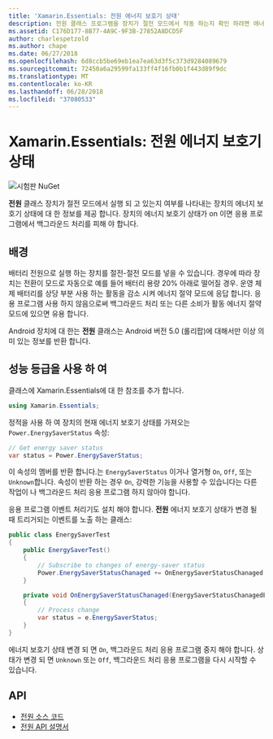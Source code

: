 ```yaml
---
title: 'Xamarin.Essentials: 전원 에너지 보호기 상태'
description: 전원 클래스 프로그램을 장치가 절전 모드에서 작동 하는지 확인 하려면 에너지 보호기 상태를 가져올 수 있습니다.
ms.assetid: C176D177-8B77-4A9C-9F3B-27852A8DCD5F
author: charlespetzold
ms.author: chape
ms.date: 06/27/2018
ms.openlocfilehash: 6d8ccb5be69eb1ea7ea63d3f5c373d9284089679
ms.sourcegitcommit: 72450a6a29599fa133ff4f16fb0b1f443d89f9dc
ms.translationtype: MT
ms.contentlocale: ko-KR
ms.lasthandoff: 06/28/2018
ms.locfileid: "37080533"
---
```

# <a name="xamarinessentials-power-energy-saver-status"></a>Xamarin.Essentials: 전원 에너지 보호기 상태

![시험판 NuGet](~/media/shared/pre-release.png)

**전원** 클래스 장치가 절전 모드에서 실행 되 고 있는지 여부를 나타내는 장치의 에너지 보호기 상태에 대 한 정보를 제공 합니다. 장치의 에너지 보호기 상태가 on 이면 응용 프로그램에서 백그라운드 처리를 피해 야 합니다.

## <a name="background"></a>배경

배터리 전원으로 실행 하는 장치를 절전-절전 모드를 넣을 수 있습니다. 경우에 따라 장치는 전환이 모드로 자동으로 예를 들어 배터리 용량 20% 아래로 떨어질 경우. 운영 체제 배터리를 상당 부분 사용 하는 활동을 감소 시켜 에너지 절약 모드에 응답 합니다. 응용 프로그램 사용 하지 않음으로써 백그라운드 처리 또는 다른 소비가 활동 에너지 절약 모드에 있으면 유용 합니다.

Android 장치에 대 한는 **전원** 클래스는 Android 버전 5.0 (롤리팝)에 대해서만 이상 의미 있는 정보를 반환 합니다.

## <a name="using-the-power-class"></a>성능 등급을 사용 하 여

클래스에 Xamarin.Essentials에 대 한 참조를 추가 합니다.

```csharp
using Xamarin.Essentials;
```

정적을 사용 하 여 장치의 현재 에너지 보호기 상태를 가져오는 `Power.EnergySaverStatus` 속성:

```csharp
// Get energy saver status
var status = Power.EnergySaverStatus;
```

이 속성의 멤버를 반환 합니다.는 `EnergySaverStatus` 이거나 열거형 `On`, `Off`, 또는 `Unknown`합니다. 속성이 반환 하는 경우 `On`, 강력한 기능을 사용할 수 있습니다는 다른 작업이 나 백그라운드 처리 응용 프로그램 하지 않아야 합니다.

응용 프로그램 이벤트 처리기도 설치 해야 합니다. **전원** 에너지 보호기 상태가 변경 될 때 트리거되는 이벤트를 노출 하는 클래스:

```csharp
public class EnergySaverTest
{
    public EnergySaverTest()
    {
        // Subscribe to changes of energy-saver status
        Power.EnergySaverStatusChanaged += OnEnergySaverStatusChanaged;
    }

    private void OnEnergySaverStatusChanaged(EnergySaverStatusChanagedEventArgs e)
    {
        // Process change
        var status = e.EnergySaverStatus;
    }
}
```

에너지 보호기 상태 변경 되 면 `On`, 백그라운드 처리 응용 프로그램 중지 해야 합니다. 상태가 변경 되 면 `Unknown` 또는 `Off`, 백그라운드 처리 응용 프로그램을 다시 시작할 수 있습니다.

## <a name="api"></a>API

- [전원 소스 코드](https://github.com/xamarin/Essentials/tree/master/Xamarin.Essentials/Power)
- [전원 API 설명서](xref:Xamarin.Essentials.Power)
